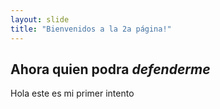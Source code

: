 ```yaml
---
layout: slide
title: "Bienvenidos a la 2a página!"
---
```

**Ahora quien podra *defenderme***
---
Hola este es mi primer intento
